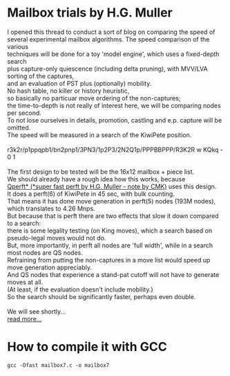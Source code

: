# Mailbox trials by H.G. Muller
I opened this thread to conduct a sort of blog on comparing the speed of<br>
several experimental mailbox algorithms. The speed comparison of the various<br>
techniques will be done for a toy 'model engine', which uses a fixed-depth search<br>
plus capture-only quiescence (including delta pruning), with MVV/LVA sorting of the captures,<br>
and an evaluation of PST plus (optionally) mobility.<br>
No hash table, no killer or history heuristic,<br>
so basically no particuar move ordering of the non-captures;<br>
the time-to-depth is not really of interest here, we will be comparing nodes per second.<br>
To not lose ourselves in details, promotion, castling and e.p. capture will be omitted.<br>
The speed will be measured in a search of the KiwiPete position.<br>
<br>
r3k2r/p1ppqpb1/bn2pnp1/3PN3/1p2P3/2N2Q1p/PPPBBPPP/R3K2R w KQkq - 0 1<br>
<br>
The first design to be tested will be the 16x12 mailbox + piece list.<br>
We should already have a rough idea how this works, because<br>
<a href="https://home.hccnet.nl/h.g.muller/perft.c">Qperft* (*super fast perft by H.G. Muller - note by CMK)</a> uses this design.<br>
It does a perft(6) of KiwiPete in 45 sec, with bulk counting.<br>
That means it has done move generation in perft(5) nodes (193M nodes), which translates to 4.26 Mnps.<br>
But because that is perft there are two effects that slow it down compared to a search:<br>
there is some legality testing (on King moves), which a search based on pseudo-legal moves would not do.<br>
But, more importantly, in perft all nodes are 'full width', while in a search most nodes are QS nodes.<br>
Refraining from putting the non-captures in a move list would speed up move generation appreciably.<br>
And QS nodes that experience a stand-pat cutoff will not have to generate moves at all.<br>
(At least, if the evaluation doesn't include mobility.)<br>
So the search should be significantly faster, perhaps even double.<br>
<br>
We will see shortly...<br>
<a href="http://talkchess.com/forum3/viewtopic.php?f=7&t=76773">read more...</a>

# How to compile it with GCC
    gcc -Ofast mailbox7.c -o mailbox7
